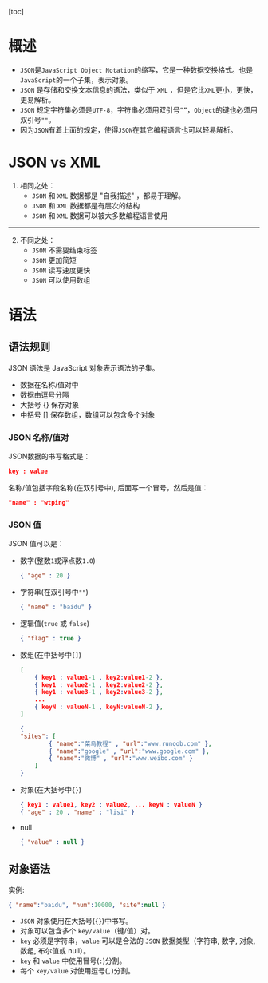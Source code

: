 [toc]

# 概述

* `JSON`是`JavaScript Object Notation`的缩写，它是一种数据交换格式。也是`JavaScript`的一个子集，表示对象。
* `JSON` 是存储和交换文本信息的语法，类似于 `XML` ，但是它比`XML`更小，更快，更易解析。
* `JSON` 规定字符集必须是`UTF-8`，字符串必须用双引号`“”`，`Object`的键也必须用双引号`""`。
* 因为`JSON`有着上面的规定，使得`JSON`在其它编程语言也可以轻易解析。

# JSON vs XML

1. 相同之处：
    * `JSON` 和 `XML` 数据都是 "自我描述" ，都易于理解。
    * `JSON` 和 `XML` 数据都是有层次的结构
    * `JSON` 和 `XML` 数据可以被大多数编程语言使用

------

2. 不同之处：
    * `JSON` 不需要结束标签
    * `JSON` 更加简短
    * `JSON` 读写速度更快
    * `JSON` 可以使用数组

# 语法

## 语法规则

JSON 语法是 JavaScript 对象表示语法的子集。

* 数据在名称/值对中
* 数据由逗号分隔
* 大括号 {} 保存对象
* 中括号 [] 保存数组，数组可以包含多个对象

### JSON 名称/值对

JSON数据的书写格式是：

```json
key : value
```

名称/值包括字段名称(在双引号中), 后面写一个冒号，然后是值：

```json
"name" : "wtping"
```

### JSON 值

JSON 值可以是：

* 数字(整数`1`或浮点数`1.0`)

    ```json
    { "age" : 20 }
    ```

* 字符串(在双引号中`""`)

    ```json
    { "name" : "baidu" }
    ```

* 逻辑值(`true` 或 `false`)

    ```json
    { "flag" : true }
    ```

* 数组(在中括号中`[]`)

    ```json
    [
        { key1 : value1-1 , key2:value1-2 }, 
        { key1 : value2-1 , key2:value2-2 }, 
        { key1 : value3-1 , key2:value3-2 }, 
        ...
        { keyN : valueN-1 , keyN:valueN-2 }, 
    ]

    {
    "sites": [
            { "name":"菜鸟教程" , "url":"www.runoob.com" }, 
            { "name":"google" , "url":"www.google.com" }, 
            { "name":"微博" , "url":"www.weibo.com" }
        ]
    }
    ```

* 对象(在大括号中`{}`)

    ```json
    { key1 : value1, key2 : value2, ... keyN : valueN }
    { "age" : 20 , "name" : "lisi" }
    ```

* null

    ```json
    { "value" : null }
    ```

## 对象语法

实例:

```json
{ "name":"baidu", "num":10000, "site":null }
```

* `JSON` 对象使用在大括号(`{}`)中书写。
* 对象可以包含多个 `key/value`（键/值）对。
* `key` 必须是字符串，`value` 可以是合法的 `JSON` 数据类型（字符串, 数字, 对象, 数组, 布尔值或 null）。
* `key` 和 `value` 中使用冒号(`:`)分割。
* 每个 `key/value` 对使用逗号(`,`)分割。
